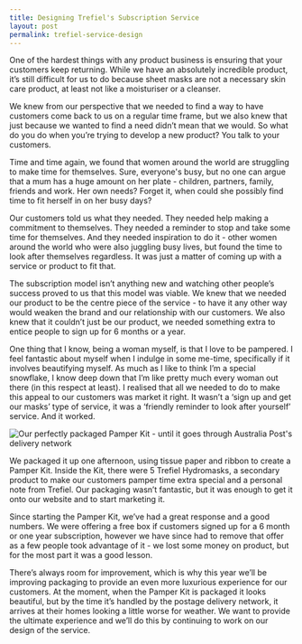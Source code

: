 ```yaml
---
title: Designing Trefiel's Subscription Service
layout: post
permalink: trefiel-service-design
---
```


One of the hardest things with any product business is ensuring that your customers keep returning. While we have an absolutely incredible product, it’s still difficult for us to do because sheet masks are not a necessary skin care product, at least not like a moisturiser or a cleanser.

We knew from our perspective that we needed to find a way to have customers come back to us on a regular time frame, but we also knew that just because we wanted to find a need didn’t mean that we would. So what do you do when you’re trying to develop a new product? You talk to your customers.

Time and time again, we found that women around the world are struggling to make time for themselves. Sure, everyone's busy, but no one can argue that a mum has a huge amount on her plate - children, partners, family, friends and work. Her own needs? Forget it, when could she possibly find time to fit herself in on her busy days?

Our customers told us what they needed. They needed help making a commitment to themselves. They needed a reminder to stop and take some time for themselves. And they needed inspiration to do it - other women around the world who were also juggling busy lives, but found the time to look after themselves regardless. It was just a matter of coming up with a service or product to fit that.

The subscription model isn’t anything new and watching other people’s success proved to us that this model was viable. We knew that we needed our product to be the centre piece of the service - to have it any other way would weaken the brand and our relationship with our customers. We also knew that it couldn’t just be our product, we needed something extra to entice people to sign up for 6 months or a year.

One thing that I know, being a woman myself, is that I love to be pampered. I feel fantastic about myself when I indulge in some me-time, specifically if it involves beautifying myself. As much as I like to think I’m a special snowflake, I know deep down that I’m like pretty much every woman out there (in this respect at least). I realised that all we needed to do to make this appeal to our customers was market it right. It wasn’t a ‘sign up and get our masks’ type of service, it was a ‘friendly reminder to look after yourself’ service. And it worked.

![Our perfectly packaged Pamper Kit - until it goes through Australia Post's delivery network](/assets/images/pamper-kit/Pamper_Kit.gif)

We packaged it up one afternoon, using tissue paper and ribbon to create a Pamper Kit. Inside the Kit, there were 5 Trefiel Hydromasks, a secondary product to make our customers pamper time extra special and a personal note from Trefiel. Our packaging wasn’t fantastic, but it was enough to get it onto our website and to start marketing it.

Since starting the Pamper Kit, we’ve had a great response and a good numbers. We were offering a free box if customers signed up for a 6 month or one year subscription, however we have since had to remove that offer as a few people took advantage of it - we lost some money on product, but for the most part it was a good lesson.

There’s always room for improvement, which is why this year we’ll be improving packaging to provide an even more luxurious experience for our customers. At the moment, when the Pamper Kit is packaged it looks beautiful, but by the time it’s handled by the postage delivery network, it arrives at their homes looking a little worse for weather. We want to provide the ultimate experience and we’ll do this by continuing to work on our design of the service.